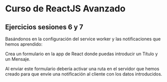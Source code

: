 # Curso de ReactJS Avanzado

## Ejercicios sesiones 6 y 7

Basándonos en la configuración del service worker y las notificaciones que hemos aprendido:

Crea un formulario en la app de React donde puedas introducir un Título y un Mensaje.

Al enviar este formulario debería activar una ruta en el servidor que hemos creado para que envíe una notificación al cliente con los datos introducidos.
